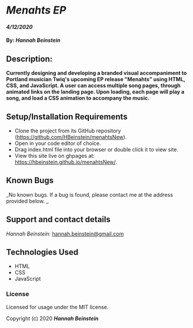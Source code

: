 # _Menahts EP_

#### _4/12/2020_

#### By: _**Hannah Beinstein**_

## Description:

__Currently designing and developing a branded visual accompaniment to Portland musician Twiq's upcoming EP release "Menahts" using HTML, CSS, and JavaScript. A user can access multiple song pages, through animated links on the landing page. Upon loading, each page will play a song, and load a CSS animation to accompany the music.__ 

## Setup/Installation Requirements

* Clone the project from its GitHub repository (https://github.com/HBeinstein/menahtsNew).
* Open in your code editor of choice.
* Drag index.html file into your browser or double click it to view site.
* View this site live on ghpages at: https://hbeinstein.github.io/menahtsNew/.

## Known Bugs

_No known bugs. If a bug is found, please contact me at the address provided below. _

## Support and contact details

_Hannah Beinstein:_ 
hannah.beinstein@gmail.com

## Technologies Used

* HTML
* CSS
* JavaScript

### License

Licensed for usage under the MIT license.

Copyright (c) 2020 **_Hannah Beinstein_**
